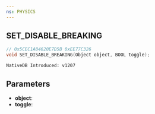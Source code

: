 ```yaml
---
ns: PHYSICS
---
```

## SET_DISABLE_BREAKING

```c
// 0x5CEC1A84620E7D5B 0xEE77C326
void SET_DISABLE_BREAKING(Object object, BOOL toggle);
```

```
NativeDB Introduced: v1207
```

## Parameters
* **object**:
* **toggle**:

